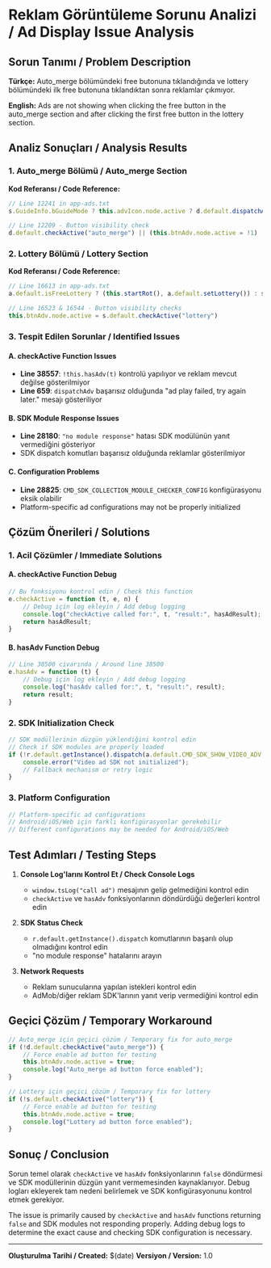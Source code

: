 # Reklam Görüntüleme Sorunu Analizi / Ad Display Issue Analysis

## Sorun Tanımı / Problem Description

**Türkçe:** Auto_merge bölümündeki free butonuna tıklandığında ve lottery bölümündeki ilk free butonuna tıklandıktan sonra reklamlar çıkmıyor.

**English:** Ads are not showing when clicking the free button in the auto_merge section and after clicking the first free button in the lottery section.

## Analiz Sonuçları / Analysis Results

### 1. Auto_merge Bölümü / Auto_merge Section

**Kod Referansı / Code Reference:**
```javascript
// Line 12241 in app-ads.txt
s.GuideInfo.bGuideMode ? this.advIcon.node.active ? d.default.dispatchAdv("auto_merge", null, !0) : (this.advIcon.node.active = !0, this.addAutoSuc()) : d.default.dispatchAdv("auto_merge", null, !0)

// Line 12209 - Button visibility check
d.default.checkActive("auto_merge") || (this.btnAdv.node.active = !1)
```

### 2. Lottery Bölümü / Lottery Section

**Kod Referansı / Code Reference:**
```javascript
// Line 16613 in app-ads.txt
a.default.isFreeLottery ? (this.startRot(), a.default.setLottery()) : s.default.dispatchAdv("lottery", null, !0)

// Line 16523 & 16544 - Button visibility checks
this.btnAdv.node.active = s.default.checkActive("lottery")
```

### 3. Tespit Edilen Sorunlar / Identified Issues

#### A. checkActive Function Issues
- **Line 38557**: `!this.hasAdv(t)` kontrolü yapılıyor ve reklam mevcut değilse gösterilmiyor
- **Line 659**: `dispatchAdv` başarısız olduğunda "ad play failed, try again later." mesajı gösteriliyor

#### B. SDK Module Response Issues
- **Line 28180**: `"no module response"` hatası SDK modülünün yanıt vermediğini gösteriyor
- SDK dispatch komutları başarısız olduğunda reklamlar gösterilmiyor

#### C. Configuration Problems
- **Line 28825**: `CMD_SDK_COLLECTION_MODULE_CHECKER_CONFIG` konfigürasyonu eksik olabilir
- Platform-specific ad configurations may not be properly initialized

## Çözüm Önerileri / Solutions

### 1. Acil Çözümler / Immediate Solutions

#### A. checkActive Function Debug
```javascript
// Bu fonksiyonu kontrol edin / Check this function
e.checkActive = function (t, e, n) {
    // Debug için log ekleyin / Add debug logging
    console.log("checkActive called for:", t, "result:", hasAdResult);
    return hasAdResult;
}
```

#### B. hasAdv Function Debug
```javascript
// Line 38500 civarında / Around line 38500
e.hasAdv = function (t) {
    // Debug için log ekleyin / Add debug logging
    console.log("hasAdv called for:", t, "result:", result);
    return result;
}
```

### 2. SDK Initialization Check
```javascript
// SDK modüllerinin düzgün yüklendiğini kontrol edin
// Check if SDK modules are properly loaded
if (!r.default.getInstance().dispatch(a.default.CMD_SDK_SHOW_VIDEO_ADV, t)) {
    console.error("Video ad SDK not initialized");
    // Fallback mechanism or retry logic
}
```

### 3. Platform Configuration
```javascript
// Platform-specific ad configurations
// Android/iOS/Web için farklı konfigürasyonlar gerekebilir
// Different configurations may be needed for Android/iOS/Web
```

## Test Adımları / Testing Steps

1. **Console Log'larını Kontrol Et / Check Console Logs**
   - `window.tsLog("call ad")` mesajının gelip gelmediğini kontrol edin
   - `checkActive` ve `hasAdv` fonksiyonlarının döndürdüğü değerleri kontrol edin

2. **SDK Status Check**
   - `r.default.getInstance().dispatch` komutlarının başarılı olup olmadığını kontrol edin
   - "no module response" hatalarını arayın

3. **Network Requests**
   - Reklam sunucularına yapılan istekleri kontrol edin
   - AdMob/diğer reklam SDK'larının yanıt verip vermediğini kontrol edin

## Geçici Çözüm / Temporary Workaround

```javascript
// Auto_merge için geçici çözüm / Temporary fix for auto_merge
if (!d.default.checkActive("auto_merge")) {
    // Force enable ad button for testing
    this.btnAdv.node.active = true;
    console.log("Auto_merge ad button force enabled");
}

// Lottery için geçici çözüm / Temporary fix for lottery
if (!s.default.checkActive("lottery")) {
    // Force enable ad button for testing
    this.btnAdv.node.active = true;
    console.log("Lottery ad button force enabled");
}
```

## Sonuç / Conclusion

Sorun temel olarak `checkActive` ve `hasAdv` fonksiyonlarının `false` döndürmesi ve SDK modüllerinin düzgün yanıt vermemesinden kaynaklanıyor. Debug logları ekleyerek tam nedeni belirlemek ve SDK konfigürasyonunu kontrol etmek gerekiyor.

The issue is primarily caused by `checkActive` and `hasAdv` functions returning `false` and SDK modules not responding properly. Adding debug logs to determine the exact cause and checking SDK configuration is necessary.

---

**Oluşturulma Tarihi / Created:** $(date)
**Versiyon / Version:** 1.0